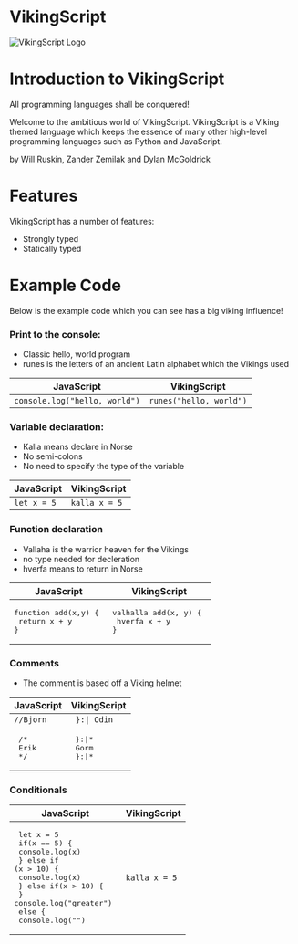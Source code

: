 # VikingScript

![VikingScript Logo](https://user-images.githubusercontent.com/54605290/151878597-51c37b27-4107-4398-b18a-7493c958f40e.PNG)

# Introduction to VikingScript

All programming languages shall be conquered!

Welcome to the ambitious world of VikingScript. VikingScript is a Viking themed language which keeps the essence of many other high-level programming languages such as Python and JavaScript.

by Will Ruskin, Zander Zemilak and Dylan McGoldrick 

# Features

VikingScript has a number of features:

-  Strongly typed
-  Statically typed

# Example Code

Below is the example code which you can see has a big viking influence!

### Print to the console:

- Classic hello, world program
- runes is the letters of an ancient Latin alphabet which the Vikings used

| JavaScript | VikingScript |
| ---------- | ------------ |
| ``` console.log("hello, world") ``` | ``` runes("hello, world") ``` |

### Variable declaration:

- Kalla means declare in Norse
- No semi-colons
- No need to specify the type of the variable

| JavaScript | VikingScript |
| ---------- | ------------ |
| ``` let x = 5 ``` | ``` kalla x = 5 ``` |

### Function declaration 

- Vallaha is the warrior heaven for the Vikings
- no type needed for decleration
- hverfa means to return in Norse

| JavaScript | VikingScript |
| ---------- | ------------ |
|<pre>function add(x,y) { <br> return x + y <br>} </pre> | <pre>valhalla add(x, y) { <br> hverfa x + y <br>} </pre> |

### Comments

- The comment is based off a Viking helmet

| JavaScript | VikingScript |
| ---------- | ------------ |
| ``` //Bjorn ``` | ```  }:\| Odin  ``` |
| <pre> /* <br>   Erik <br> */ </pre> | <pre> }:\|* <br>   Gorm <br> }:\|* </pre> |

### Conditionals

| JavaScript | VikingScript |
| ---------- | ------------ |
| <pre> let x = 5 <br> if(x == 5) { <br>  console.log(x) <br> } else if (x > 10) { <br>   console.log(x) <br> } else if(x > 10) { <br> } console.log("greater") <br> else { <br>  console.log("") | ``` kalla x = 5 ``` |

